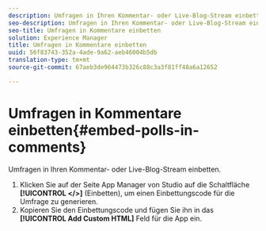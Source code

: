 ```yaml
---
description: Umfragen in Ihren Kommentar- oder Live-Blog-Stream einbetten.
seo-description: Umfragen in Ihren Kommentar- oder Live-Blog-Stream einbetten.
seo-title: Umfragen in Kommentare einbetten
solution: Experience Manager
title: Umfragen in Kommentare einbetten
uuid: 56f83743-352a-4ade-9a62-aeb46004b5db
translation-type: tm+mt
source-git-commit: 67aeb3de964473b326c88c3a3f81ff48a6a12652

---
```



# Umfragen in Kommentare einbetten{#embed-polls-in-comments}

Umfragen in Ihren Kommentar- oder Live-Blog-Stream einbetten.

1. Klicken Sie auf der Seite App Manager von Studio auf die Schaltfläche **[!UICONTROL </>]** (Einbetten), um einen Einbettungscode für die Umfrage zu generieren.
1. Kopieren Sie den Einbettungscode und fügen Sie ihn in das **[!UICONTROL Add Custom HTML]** Feld für die App ein.

